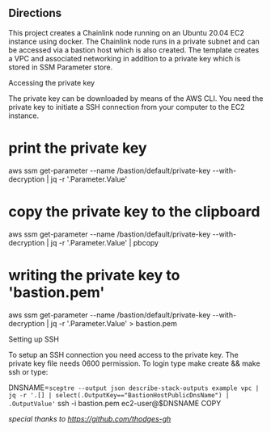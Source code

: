 ## Directions

This project creates a Chainlink node running on an Ubuntu 20.04 EC2 instance using docker. The Chainlink node runs in a private subnet and can be accessed via a bastion host which is also created. The template creates a VPC and associated networking in addition to a private key which is stored in SSM Parameter store.



Accessing the private key

The private key can be downloaded by means of the AWS CLI. You need the private key to initiate a SSH connection from your computer to the EC2 instance.

# print the private key
aws ssm get-parameter --name /bastion/default/private-key --with-decryption | jq -r '.Parameter.Value'
# copy the private key to the clipboard
aws ssm get-parameter --name /bastion/default/private-key --with-decryption | jq -r '.Parameter.Value' | pbcopy
# writing the private key to 'bastion.pem'
aws ssm get-parameter --name /bastion/default/private-key --with-decryption | jq -r '.Parameter.Value' > bastion.pem

Setting up SSH

To setup an SSH connection you need access to the private key. The private key file needs 0600 permission. To login type make create && make ssh or type:

DNSNAME=`sceptre --output json describe-stack-outputs example vpc | jq -r '.[] | select(.OutputKey=="BastionHostPublicDnsName") | .OutputValue'`
ssh -i bastion.pem ec2-user@$DNSNAME
COPY


*special thanks to https://github.com/thodges-gh*
